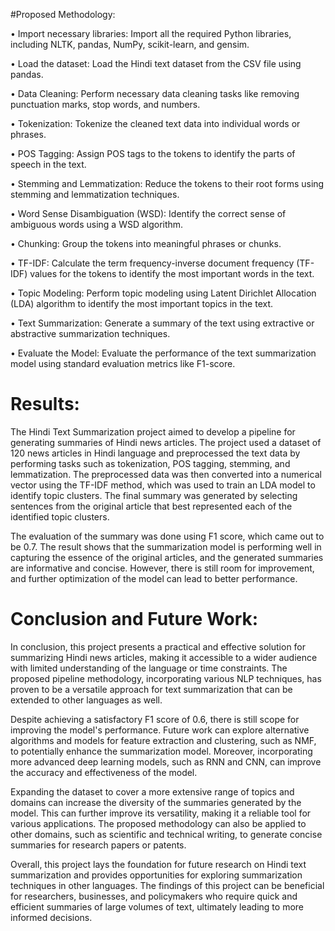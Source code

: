 #Proposed Methodology: 

•	Import necessary libraries: Import all the required Python libraries, including NLTK, pandas, NumPy, scikit-learn, and gensim.

•	Load the dataset: Load the Hindi text dataset from the CSV file using pandas.

•	Data Cleaning: Perform necessary data cleaning tasks like removing punctuation marks, stop words, and numbers.

•	Tokenization: Tokenize the cleaned text data into individual words or phrases.

•	POS Tagging: Assign POS tags to the tokens to identify the parts of speech in the text.

•	Stemming and Lemmatization: Reduce the tokens to their root forms using stemming and lemmatization techniques.

•	Word Sense Disambiguation (WSD): Identify the correct sense of ambiguous words using a WSD algorithm.

•	Chunking: Group the tokens into meaningful phrases or chunks.

•	TF-IDF: Calculate the term frequency-inverse document frequency (TF-IDF) values for the tokens to identify the most important words in the text.

•	Topic Modeling: Perform topic modeling using Latent Dirichlet Allocation (LDA) algorithm to identify the most important topics in the text.

•	Text Summarization: Generate a summary of the text using extractive or abstractive summarization techniques.

•	Evaluate the Model: Evaluate the performance of the text summarization model using standard evaluation metrics like F1-score.

# Results: 
The Hindi Text Summarization project aimed to develop a pipeline for generating summaries of Hindi news articles. The project used a dataset of 120 news articles in Hindi language and preprocessed the text data by performing tasks such as tokenization, POS tagging, stemming, and lemmatization. The preprocessed data was then converted into a numerical vector using the TF-IDF method, which was used to train an LDA model to identify topic clusters. The final summary was generated by selecting sentences from the original article that best represented each of the identified topic clusters.

The evaluation of the summary was done using F1 score, which came out to be 0.7. The result shows that the summarization model is performing well in capturing the essence of the original articles, and the generated summaries are informative and concise. However, there is still room for improvement, and further optimization of the model can lead to better performance.

# Conclusion and Future Work: 
In conclusion, this project presents a practical and effective solution for summarizing Hindi news articles, making it accessible to a wider audience with limited understanding of the language or time constraints. The proposed pipeline methodology, incorporating various NLP techniques, has proven to be a versatile approach for text summarization that can be extended to other languages as well. 

Despite achieving a satisfactory F1 score of 0.6, there is still scope for improving the model's performance. Future work can explore alternative algorithms and models for feature extraction and clustering, such as NMF, to potentially enhance the summarization model. Moreover, incorporating more advanced deep learning models, such as RNN and CNN, can improve the accuracy and effectiveness of the model. 

Expanding the dataset to cover a more extensive range of topics and domains can increase the diversity of the summaries generated by the model. This can further improve its versatility, making it a reliable tool for various applications. The proposed methodology can also be applied to other domains, such as scientific and technical writing, to generate concise summaries for research papers or patents. 

Overall, this project lays the foundation for future research on Hindi text summarization and provides opportunities for exploring summarization techniques in other languages. The findings of this project can be beneficial for researchers, businesses, and policymakers who require quick and efficient summaries of large volumes of text, ultimately leading to more informed decisions.
